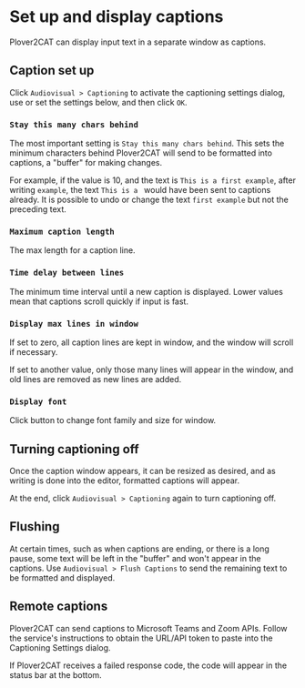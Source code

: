 # Set up and display captions

Plover2CAT can display input text in a separate window as captions.

## Caption set up

Click `Audiovisual > Captioning` to activate the captioning settings dialog, use or set the settings below, and then click `OK`.

### `Stay this many chars behind`

The most important setting is `Stay this many chars behind`. This sets the minimum characters behind Plover2CAT will send to be formatted into captions, a "buffer" for making changes.

For example, if the value is 10, and the text is `This is a first example`, after writing `example`, the text `This is a ` would have been sent to captions already. It is possible to undo or change the text `first example` but not the preceding text.

### `Maximum caption length`

The max length for a caption line.

### `Time delay between lines`

The minimum time interval until a new caption is displayed. Lower values mean that captions scroll quickly if input is fast. 

### `Display max lines in window`

If set to zero, all caption lines are kept in window, and the window will scroll if necessary. 

If set to another value, only those many lines will appear in the window, and old lines are removed as new lines are added.

### `Display font`

Click button to change font family and size for window. 

## Turning captioning off

Once the caption window appears, it can be resized as desired, and as writing is done into the editor, formatted captions will appear.

At the end, click `Audiovisual > Captioning` again to turn captioning off. 

## Flushing

At certain times, such as when captions are ending, or there is a long pause, some text will be left in the "buffer" and won't appear in the captions. Use `Audiovisual > Flush Captions` to send the remaining text to be formatted and displayed.

## Remote captions

Plover2CAT can send captions to Microsoft Teams and Zoom APIs. Follow the service's instructions to obtain the URL/API token to paste into the Captioning Settings dialog.

If Plover2CAT receives a failed response code, the code will appear in the status bar at the bottom.